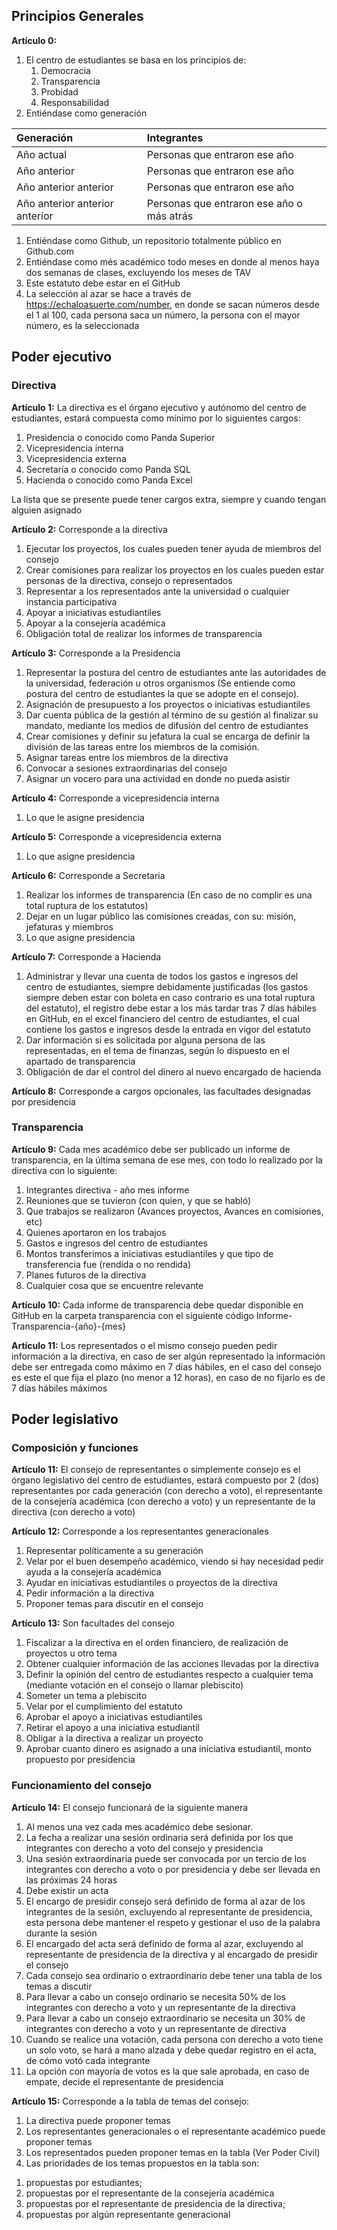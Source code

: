
## **Principios Generales**
**Artículo 0:**

1. El centro de estudiantes se basa en los principios de:
   1. Democracia
   1. Transparencia
   1. Probidad
   1. Responsabilidad
1. Entiéndase como generación

|Generación|Integrantes |
| :- | :- |
|Año actual|Personas que entraron ese año|
|Año anterior |Personas que entraron ese año|
|Año anterior anterior |Personas que entraron ese año|
|Año anterior anterior anterior |Personas que entraron ese año o más atrás |

1. Entiéndase como Github, un repositorio totalmente público en Github.com
1. Entiéndase como més académico todo meses en donde al menos haya dos semanas de clases, excluyendo los meses de TAV
1. Este estatuto debe estar en el GitHub
1. La selección al azar se hace a través de <https://echaloasuerte.com/number>, en donde se sacan números desde el 1 al 100, cada persona saca un número, la persona con el mayor número, es la seleccionada

##
## Poder ejecutivo
### Directiva
**Artículo 1:** La directiva es el órgano ejecutivo y autónomo del centro de estudiantes, estará compuesta como mínimo por lo siguientes cargos:

1) Presidencia o conocido como Panda Superior
1) Vicepresidencia interna
1) Vicepresidencia externa
1) Secretaría o conocido como Panda SQL
1) Hacienda o conocido como Panda Excel

La lista que se presente puede tener cargos extra, siempre y cuando tengan alguien asignado

**Artículo 2:** Corresponde a la directiva

1) Ejecutar los proyectos, los cuales pueden tener ayuda de miembros del consejo
1) Crear comisiones para realizar los proyectos en los cuales pueden estar personas de la directiva, consejo o representados
1) Representar a los representados ante la universidad o cualquier instancia participativa
1) Apoyar a iniciativas estudiantiles
1) Apoyar a la consejería académica
1) Obligación total de realizar los informes de transparencia


**Artículo 3:** Corresponde a la Presidencia

1) Representar la postura del centro de estudiantes ante las autoridades de la universidad, federación u otros organismos (Se entiende como postura del centro de estudiantes la que se adopte en el consejo).
1) Asignación de presupuesto a los proyectos o iniciativas estudiantiles
1) Dar cuenta pública de la gestión al término de su gestión al finalizar su mandato, mediante los medios de difusión del centro de estudiantes
1) Crear comisiones y definir su jefatura la cual se encarga de definir la división de las tareas entre los miembros de la comisión.
1) Asignar tareas entre los miembros de la directiva
1) Convocar a sesiones extraordinarias del consejo
1) Asignar un vocero para una actividad en donde no pueda asistir

**Artículo 4:** Corresponde a vicepresidencia interna

1) Lo que le asigne presidencia

**Artículo 5:**  Corresponde a vicepresidencia externa

1) Lo que asigne presidencia

**Artículo 6:** Corresponde a Secretaria

1) Realizar los informes de transparencia (En caso de no complir es una total ruptura de los estatutos)
1) Dejar en un lugar público las comisiones creadas, con su: misión, jefaturas y miembros
1) Lo que asigne presidencia

**Artículo 7:** Corresponde a Hacienda

1) Administrar y llevar una cuenta de todos los gastos e ingresos del centro de estudiantes, siempre debidamente justificadas (los gastos siempre deben estar con boleta en caso contrario es una total ruptura del estatuto), el registro debe estar a los más tardar tras 7 días hábiles en GitHub, en el excel financiero del centro de estudiantes, el cual contiene los gastos e ingresos desde la entrada en vigor del estatuto
1) Dar información si es solicitada por alguna persona de las representadas, en el tema de finanzas, según lo dispuesto en el apartado de transparencia 
1) Obligación de dar el control del dinero al nuevo encargado de hacienda

**Artículo 8:** Corresponde a cargos opcionales, las facultades designadas por presidencia

### Transparencia
**Artículo 9:** Cada mes académico debe ser publicado un informe de transparencia, en la última semana de ese mes, con todo lo realizado por la directiva con lo siguiente:

1. Integrantes directiva - año mes informe
1. Reuniones que se tuvieron (con quien, y que se habló)
1. Que trabajos se realizaron (Avances proyectos, Avances en comisiones, etc)
1. Quienes aportaron en los trabajos
1. Gastos e ingresos del centro de estudiantes
1. Montos transferimos a iniciativas estudiantiles y que tipo de transferencia fue (rendida o no rendida)
1. Planes futuros de la directiva
1. Cualquier cosa que se encuentre relevante


**Artículo 10:** Cada informe de transparencia debe quedar disponible en GitHub en la carpeta transparencia con el siguiente código Informe-Transparencia-{año}-{mes}  

**Artículo 11:** Los representados o el mismo consejo pueden pedir información a la directiva, en caso de ser algún representado la información debe ser entregada como máximo en 7 días hábiles, en el caso del consejo es este el que fija el plazo (no menor a 12 horas), en caso de no fijarlo es de 7 días hábiles máximos

## Poder legislativo
### Composición y funciones
**Artículo 11:** El consejo de representantes o simplemente consejo es el órgano legislativo del centro de estudiantes, estará compuesto por 2 (dos) representantes por cada generación (con derecho a voto), el representante de la consejería académica (con derecho a voto) y un representante de la directiva (con derecho a voto)

**Artículo 12:** Corresponde a los representantes generacionales

1) Representar políticamente a su generación
1) Velar por el buen desempeño académico, viendo si hay necesidad pedir ayuda a la consejería académica
1) Ayudar en iniciativas estudiantiles o proyectos de la directiva
1) Pedir información a la directiva
1) Proponer temas para discutir en el consejo

**Artículo 13:** Son facultades del consejo 

1) Fiscalizar a la directiva en el orden financiero, de realización de proyectos u otro tema
1) Obtener cualquier información de las acciones llevadas por la directiva
1) Definir la opinión del centro de estudiantes respecto a cualquier tema (mediante votación en el consejo o llamar plebiscito)
1) Someter un tema a plebiscito
1) Velar por el cumplimiento del estatuto
1) Aprobar el apoyo a iniciativas estudiantiles
1) Retirar el apoyo a una iniciativa estudiantil
1) Obligar a la directiva a realizar un proyecto
1) Aprobar cuanto dinero es asignado a una iniciativa estudiantil, monto propuesto por presidencia
### Funcionamiento del consejo
**Artículo 14:** El consejo funcionará de la siguiente manera

1) Al menos una vez cada mes académico debe sesionar. 
1) La fecha a realizar una sesión ordinaria será definida por los que integrantes con derecho a voto del consejo y presidencia
1) Una sesión extraordinaria puede ser convocada por un tercio de los integrantes con derecho a voto o por presidencia y debe ser llevada en las próximas 24 horas
1) Debe existir un acta
1) El encargo de presidir consejo será definido de forma al azar de los integrantes de la sesión, excluyendo al representante de presidencia, esta persona debe mantener el respeto y gestionar el uso de la palabra durante la sesión
1) El encargado del acta será definido de forma al azar, excluyendo al representante de presidencia de la directiva y al encargado de presidir el consejo
1) Cada consejo sea ordinario o extraordinario debe tener una tabla de los temas a discutir
1) Para llevar a cabo un consejo ordinario se necesita 50% de los integrantes con derecho a voto y un representante de la directiva
1) Para llevar a cabo un consejo extraordinario se necesita un 30% de integrantes con derecho a voto y un representante de directiva
1) Cuando se realice una votación, cada persona con derecho a voto tiene un solo voto, se hará a mano alzada y debe quedar registro en el acta, de cómo votó cada integrante
1) La opción con mayoría de votos es la que sale aprobada, en caso de empate, decide el representante de presidencia

**Artículo 15:**  Corresponde a la tabla de temas del consejo:

1) La directiva puede proponer temas
1) Los representantes generacionales o el representante académico puede proponer temas
1) Los representados pueden proponer temas en la tabla (Ver Poder Civil)
1) Las prioridades de los temas propuestos en la tabla son: 
1. propuestas por estudiantes; 
1. propuestas por el representante de la consejería académica
1. propuestas por el representante de presidencia de la directiva; 
1. propuestas por algún representante generacional

